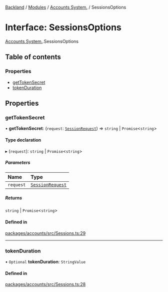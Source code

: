 [Backland](../README.md) / [Modules](../modules.md) / [Accounts System.](../modules/Accounts_System_.md) / SessionsOptions

# Interface: SessionsOptions

[Accounts System.](../modules/Accounts_System_.md).SessionsOptions

## Table of contents

### Properties

- [getTokenSecret](Accounts_System_.SessionsOptions.md#gettokensecret)
- [tokenDuration](Accounts_System_.SessionsOptions.md#tokenduration)

## Properties

### getTokenSecret

• **getTokenSecret**: (`request`: [`SessionRequest`](../modules/Accounts_System_.md#sessionrequest)) => `string` \| `Promise`<`string`\>

#### Type declaration

▸ (`request`): `string` \| `Promise`<`string`\>

##### Parameters

| Name | Type |
| :------ | :------ |
| `request` | [`SessionRequest`](../modules/Accounts_System_.md#sessionrequest) |

##### Returns

`string` \| `Promise`<`string`\>

#### Defined in

[packages/accounts/src/Sessions.ts:29](https://github.com/antoniopresto/darch/blob/c5cd1c8/packages/accounts/src/Sessions.ts#L29)

___

### tokenDuration

• `Optional` **tokenDuration**: `StringValue`

#### Defined in

[packages/accounts/src/Sessions.ts:28](https://github.com/antoniopresto/darch/blob/c5cd1c8/packages/accounts/src/Sessions.ts#L28)
